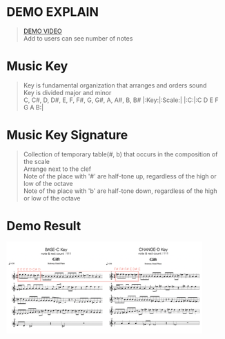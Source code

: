 # DEMO EXPLAIN   
> [DEMO VIDEO](https://github.com/yklim1/Ourchord/blob/master/04_DEMO/Demo.mp4)  
> Add to users can see number of notes   

# Music Key    
> Key is fundamental organization that arranges and orders sound   
> Key is divided major and minor    
> C, C#, D, D#, E, F, F#, G, G#, A, A#, B, B#
|:Key:|:Scale:|
|:C:|:C D E F G A B:|

# Music Key Signature      
> Collection of temporary table(#, b) that occurs in the composition of the scale    
> Arrange next to the clef   
> Note of the place with '#' are half-tone up, regardless of the high or low of the octave   
> Note of the place with 'b' are half-tone down, regardless of the high or low of the octave    

# Demo Result

<img src="https://github.com/yklim1/Ourchord/blob/master/04_DEMO/example.png" width="90%"></img>

